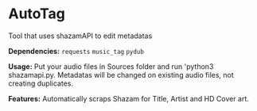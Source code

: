 # AutoTag
Tool that uses shazamAPI to edit metadatas

**Dependencies:**
`requests`
`music_tag`
`pydub`

**Usage:**
Put your audio files in Sources folder and run 'python3 shazamapi.py. 
Metadatas will be changed on existing audio files, not creating duplicates.

**Features:**
Automatically scraps Shazam for Title, Artist and HD Cover art.
